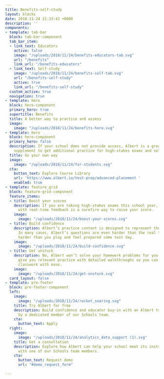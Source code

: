 ```yaml
---
title: Benefits-self-study
layout: blocks
date: 2018-11-24 21:33:43 +0000
description: ''
components:
- template: tab-bar
  block: tab-bar-component
  tab_bar_item:
  - link_text: Educators
    active: false
    image: "/uploads/2018/11/24/benefits-educators-tab.svg"
    url: "/benefits"
    link_url: "/benefits-educators"
  - link_text: Self-study
    image: "/uploads/2018/11/24/benefits-self-tab.svg"
    url: "/benefits-self-study"
    active: true
    link_url: "/benefits-self-study"
  custom_active: true
  navigation: true
- template: hero
  block: hero-component
  primary_hero: true
  supertitle: Benefits
  title: A better way to practice and assess
  image:
    image: "/uploads/2018/11/24/benefits-hero.svg"
- template: hero
  block: hero-component
  primary_hero: false
  description: If your school does not provide access, Albert is a great self-study
    supplement to get additional practice for high-stakes exams and self-remediation.
  title: Go your own way
  image:
    image: "/uploads/2018/11/24/for-students.svg"
  cta:
    button_text: Explore Course Library
    url: 'https://www.albert.io/test-prep/advanced-placement '
    enabled: true
- template: feature_grid
  block: feature-grid-component
  feature_items:
  - title: Boost your scores
    description: If you are taking high-stakes exams this school year, lots of practice
      with real-time feedback is a surefire way to raise your score.
    image:
      image: "/uploads/2018/11/24/boost-your-scores.svg"
  - title: Build confidence
    description: Albert’s practice content is designed to represent the real exam.
      In many cases, Albert’s questions are even harder than the real thing. Practice
      harder than you play and feel prepared come test day.
    image:
      image: "/uploads/2018/11/24/build-confidence.svg"
  - title: Get unstuck
    description: No, Albert won’t solve your homework problems for you. But it can
      give you relevant practice with detailed walkthroughs so you can complete your
      classwork with ease.
    image:
      image: "/uploads/2018/11/24/get-unstuck.svg"
  card_layout: false
- template: pre-footer
  block: pre-footer-component
  left:
    image:
      image: "/uploads/2018/11/24/rocket_soaring.svg"
    title: Try Albert for free
    description: Build confidence and educator buy-in with an Albert trial supported
      by a dedicated member of our Schools team.
    cta:
      button_text: Apply
  right:
    image:
      image: "/uploads/2018/11/24/analytics_data_support (1).svg"
    title: Get a consultation
    description: Explore how Albert can help your school meet its instructional goals
      with one of our Schools team members.
    cta:
      button_text: Request demo
      url: "#demo_request_form"

---
```

